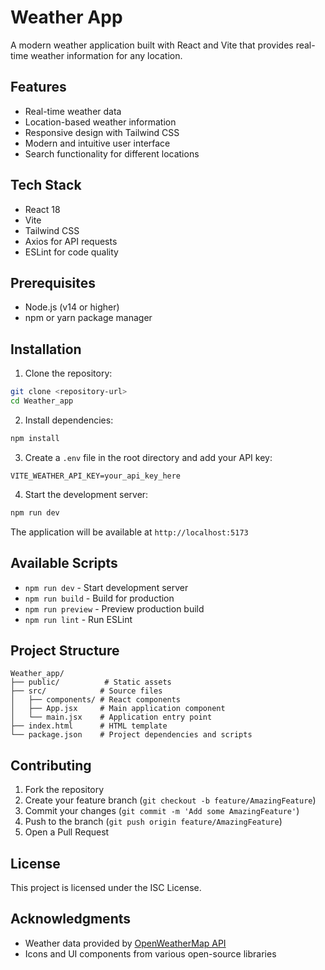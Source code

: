 # Weather App

A modern weather application built with React and Vite that provides real-time weather information for any location.

## Features

- Real-time weather data
- Location-based weather information
- Responsive design with Tailwind CSS
- Modern and intuitive user interface
- Search functionality for different locations

## Tech Stack

- React 18
- Vite
- Tailwind CSS
- Axios for API requests
- ESLint for code quality

## Prerequisites

- Node.js (v14 or higher)
- npm or yarn package manager

## Installation

1. Clone the repository:
```bash
git clone <repository-url>
cd Weather_app
```

2. Install dependencies:
```bash
npm install
```

3. Create a `.env` file in the root directory and add your API key:
```
VITE_WEATHER_API_KEY=your_api_key_here
```

4. Start the development server:
```bash
npm run dev
```

The application will be available at `http://localhost:5173`

## Available Scripts

- `npm run dev` - Start development server
- `npm run build` - Build for production
- `npm run preview` - Preview production build
- `npm run lint` - Run ESLint

## Project Structure

```
Weather_app/
├── public/          # Static assets
├── src/            # Source files
│   ├── components/ # React components
│   ├── App.jsx     # Main application component
│   └── main.jsx    # Application entry point
├── index.html      # HTML template
└── package.json    # Project dependencies and scripts
```

## Contributing

1. Fork the repository
2. Create your feature branch (`git checkout -b feature/AmazingFeature`)
3. Commit your changes (`git commit -m 'Add some AmazingFeature'`)
4. Push to the branch (`git push origin feature/AmazingFeature`)
5. Open a Pull Request

## License

This project is licensed under the ISC License.

## Acknowledgments

- Weather data provided by [OpenWeatherMap API](https://openweathermap.org/api)
- Icons and UI components from various open-source libraries 

